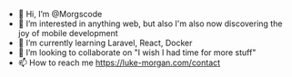 -  👋   Hi, I’m @Morgscode
-  👀   I’m interested in anything web, but also I'm also now discovering the joy of mobile development
-  🌱   I’m currently learning Laravel, React, Docker
-  💞️   I’m looking to collaborate on "I wish I had time for more stuff"
-  📫   How to reach me https://luke-morgan.com/contact

<!---
Morgscode/Morgscode is a ✨ special ✨ repository because its `README.md` (this file) appears on your GitHub profile.
You can click the Preview link to take a look at your changes.
--->
